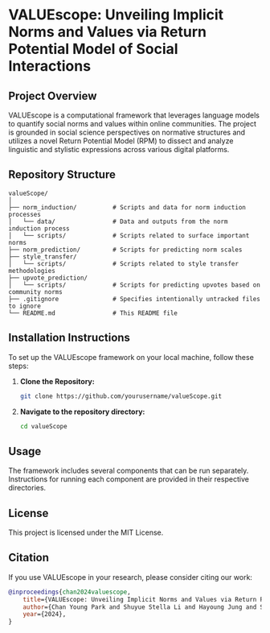 # VALUEscope: Unveiling Implicit Norms and Values via Return Potential Model of Social Interactions

## Project Overview
VALUEscope is a computational framework that leverages language models to quantify social norms and values within online communities. The project is grounded in social science perspectives on normative structures and utilizes a novel Return Potential Model (RPM) to dissect and analyze linguistic and stylistic expressions across various digital platforms.

## Repository Structure
```
valueScope/
│
├── norm_induction/          # Scripts and data for norm induction processes
│   └── data/                # Data and outputs from the norm induction process
│   └── scripts/             # Scripts related to surface important norms
├── norm_prediction/         # Scripts for predicting norm scales
├── style_transfer/
│   └── scripts/             # Scripts related to style transfer methodologies
├── upvote_prediction/
│   └── scripts/             # Scripts for predicting upvotes based on community norms
├── .gitignore               # Specifies intentionally untracked files to ignore
└── README.md                # This README file
```

## Installation Instructions
To set up the VALUEscope framework on your local machine, follow these steps:

1. **Clone the Repository:**
   ```bash
   git clone https://github.com/yourusername/valueScope.git
   ```
2. **Navigate to the repository directory:**
   ```bash
   cd valueScope
   ```

## Usage
The framework includes several components that can be run separately. Instructions for running each component are provided in their respective directories.

## License
This project is licensed under the MIT License.




## Citation
If you use VALUEscope in your research, please consider citing our work:

```bibtex
@inproceedings{chan2024valuescope,
    title={VALUEscope: Unveiling Implicit Norms and Values via Return Potential Model of Social Interactions},
    author={Chan Young Park and Shuyue Stella Li and Hayoung Jung and Svitlana Volkova and Tanu Mitra and David Jurgens and Yulia Tsvetkov},
    year={2024},
}
```